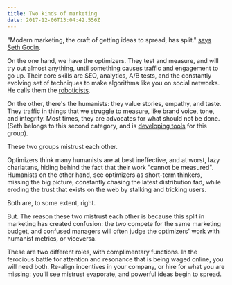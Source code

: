 ```yaml
---
title: Two kinds of marketing
date: 2017-12-06T13:04:42.556Z
---
```

"Modern marketing, the craft of getting ideas to spread, has split." [says Seth Godin](http://sethgodin.typepad.com/seths_blog/2017/05/please-understand.html). 

On the one hand, we have the optimizers. They test and measure, and will try out almost anything, until something causes traffic and engagement to go up. Their core skills are SEO, analytics, A/B tests, and the constantly evolving set of techniques to make algorithms like you on social networks. He calls them the [roboticists](http://sethgodin.typepad.com/seths_blog/2017/05/please-understand.html).

On the other, there's the humanists: they value stories, empathy, and taste. They traffic in things that we struggle to measure, like brand voice, tone, and integrity. Most times, they are advocates for what should not be done. (Seth belongs to this second category, and is [developing tools](https://themarketingseminar.com/) for this group). 

These two groups mistrust each other. 

Optimizers think many humanists are at best ineffective, and at worst, lazy charlatans, hiding behind the fact that their work "cannot be measured". Humanists on the other hand, see optimizers as short-term thinkers, missing the big picture, constantly chasing the latest distribution fad, while eroding the trust that exists on the web by stalking and tricking users. 

Both are, to some extent, right. 

But. The reason these two mistrust each other is because this split in marketing has created confusion: the two compete for the same marketing budget, and confused managers will often judge the optimizers' work with humanist metrics, or viceversa. 

These are two different roles, with complimentary functions. In the ferocious battle for attention and resonance that is being waged online, you will need both. Re-align incentives in your company, or hire for what you are missing: you'll see mistrust evaporate, and powerful ideas begin to spread.

